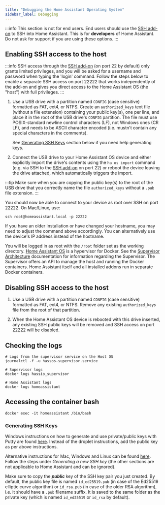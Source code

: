 ```yaml
---
title: "Debugging the Home Assistant Operating System"
sidebar_label: Debugging
---
```


:::info
This section is not for end users. End users should use the [SSH add-on] to SSH into Home Assistant. This is for **developers** of Home Assistant. Do not ask for support if you are using these options.
:::

[SSH add-on]: https://github.com/home-assistant/addons/tree/master/ssh

## Enabling SSH access to the host

:::info
SSH access through the [SSH add-on] (on port 22 by default) only grants limited privileges, and you will be asked for a username and password when typing the 'login' command. Follow the steps below to enable a separate SSH access on port 22222 that works independently of the add-on and gives you direct access to the Home Assistant OS (the "host") with full privileges.
:::

1. Use a USB drive with a partition named `CONFIG` (case sensitive) formatted as FAT, ext4, or NTFS. Create an `authorized_keys` text file (without a file extension) containing your public key(s), one per line, and place it in the root of the USB drive's `CONFIG` partition. The file must use POSIX-standard newline control characters (LF), not Windows ones (CR LF), and needs to be ASCII character encoded (i.e. mustn't contain any special characters in the comments).

   See [Generating SSH Keys](#generating-ssh-keys) section below if you need help generating keys.

1. Connect the USB drive to your Home Assistant OS device and either explicitly import the drive's contents using the `ha os import` command (e.g. via SSH to the [SSH add-on] on port 22) or reboot the device leaving the drive attached, which automatically triggers the import.

:::tip
Make sure when you are copying the public key(s) to the root of the USB drive that you correctly name the file `authorized_keys` without a `.pub` file extension.
:::

You should now be able to connect to your device as root over SSH on port 22222. On Mac/Linux, use:

```shell
ssh root@homeassistant.local -p 22222
```

If you have an older installation or have changed your hostname, you may need to adjust the command above accordingly. You can alternatively use the device's IP address instead of the hostname.

You will be logged in as root with the `/root` folder set as the working directory. [Home Assistant OS] is a hypervisor for Docker. See the [Supervisor Architecture] documentation for information regarding the Supervisor. The Supervisor offers an API to manage the host and running the Docker containers. Home Assistant itself and all installed addons run in separate Docker containers.

[Home Assistant OS]: https://github.com/home-assistant/operating-system
[Supervisor Architecture]: /architecture_index.md

## Disabling SSH access to the host

1. Use a USB drive with a partition named `CONFIG` (case sensitive) formatted as FAT, ext4, or NTFS. Remove any existing `authorized_keys` file from the root of that partition.

1. When the Home Assistant OS device is rebooted with this drive inserted, any existing SSH public keys will be removed and SSH access on port 22222 will be disabled.

## Checking the logs

```shell
# Logs from the supervisor service on the Host OS
journalctl -f -u hassos-supervisor.service

# Supervisor logs
docker logs hassio_supervisor

# Home Assistant logs
docker logs homeassistant
```

## Accessing the container bash

```shell
docker exec -it homeassistant /bin/bash
```

[windows-keys]: https://docs.digitalocean.com/products/droplets/how-to/add-ssh-keys/create-with-putty/

### Generating SSH Keys

Windows instructions on how to generate and use private/public keys with Putty are found [here][windows-keys]. Instead of the droplet instructions, add the public key as per above instructions.

Alternative instructions for Mac, Windows and Linux can be found [here](https://docs.github.com/authentication/connecting-to-github-with-ssh/generating-a-new-ssh-key-and-adding-it-to-the-ssh-agent). Follow the steps under *Generating a new SSH key* (the other sections are not applicable to Home Assistant and can be ignored).

Make sure to copy the ***public*** key of the SSH key pair you just created. By default, the public key file is named `id_ed25519.pub` (in case of the Ed25519 elliptic curve algorithm) or `id_rsa.pub` (in case of the older RSA algorithm), i.e. it should have a `.pub` filename suffix. It is saved to the same folder as the private key (which is named `id_ed25519` or `id_rsa` by default).
